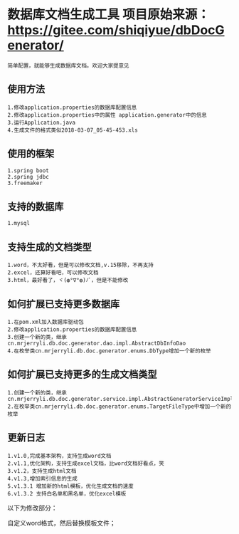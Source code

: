 数据库文档生成工具
项目原始来源：https://gitee.com/shiqiyue/dbDocGenerator/
====
    简单配置，就能够生成数据库文档。欢迎大家提意见

使用方法  
----
    1.修改application.properties的数据库配置信息  
    2.修改application.properties中的属性 application.generator中的信息
    3.运行Application.java  
    4.生成文件的格式类似2018-03-07_05-45-453.xls

使用的框架  
----
    1.spring boot  
    2.spring jdbc  
    3.freemaker  

支持的数据库 
----
    1.mysql  

支持生成的文档类型
----
	1.word，不太好看，但是可以修改文档,v.15移除，不再支持
	2.excel，还算好看吧，可以修改文档
	3.html，最好看了，ヾ(◍°∇°◍)ﾉﾞ，但是不能修改

如何扩展已支持更多数据库
----
    1.在pom.xml加入数据库驱动包
    2.修改application.properties的数据库配置信息
    3.创建一个新的类，继承cn.mrjerryli.db.doc.generator.dao.impl.AbstractDbInfoDao
    4.在枚举类cn.mrjerryli.db.doc.generator.enums.DbType增加一个新的枚举

如何扩展已支持更多的生成文档类型
----
	1.创建一个新的类，继承cn.mrjerryli.db.doc.generator.service.impl.AbstractGeneratorServiceImpl
	2.在枚举类cn.mrjerryli.db.doc.generator.enums.TargetFileType中增加一个新的枚举

更新日志
----
	1.v1.0,完成基本架构，支持生成word文档
	2.v1.1,优化架构，支持生成excel文档，比word文档好看点，笑
	3.v1.2，支持生成html文档
	4.v1.3,增加索引信息的生成
	5.v1.3.1 增加新的html模板，优化生成文档的速度
	6.v1.3.2 支持白名单和黑名单，优化excel模板


以下为修改部分：

自定义word格式，然后替换模板文件；

